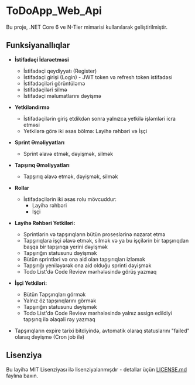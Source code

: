 # ToDoApp_Web_Api

Bu proje, .NET Core 6 ve N-Tier mimarisi kullanılarak geliştirilmiştir.

## Funksiyanallıqlar

- **İstifadəçi İdarəetməsi**
  - İstifadəçi qeydiyyatı (Register)
  - İstifadəçi girişi (Login) - JWT token və refresh token istifadəsi
  - İstifadəçiləri görüntüləmə
  - İstifadəçiləri silmə
  - İstifadəçi məlumatlarını dəyişmə

- **Yetkiləndirmə**
  - İstifadəçilərin giriş etdikdən sonra yalnızca yetkilə işləmləri icra etməsi
  - Yetkilərə görə iki əsas bölmə: Layihə rəhbəri və İşçi

- **Sprint Əməliyyatları**
  - Sprint əlavə etmək, dəyişmək, silmək

- **Tapşırıq Əməliyyatları**
  - Tapşırıq əlavə etmək, dəyişmək, silmək

- **Rollar**
  - İstifadəçilərin iki əsas rolu mövcuddur:
    - Layihə rəhbəri
    - İşçi

- **Layihə Rəhbəri Yetkiləri:**
  - Sprintlərin və tapşırıqların bütün proseslərinə nəzarət etmə
  - Tapşırıqlara işçi əlavə etmək, silmək və ya bu işçilərin bir tapşırıqdan başqa bir tapşırıqa yerini dəyişmək
  - Tapşırığın statusunu dəyişmək
  - Bütün sprintləri və ona aid olan tapşırıqları izləmək
  - Tapşırığı yeniləyərək ona aid olduğu sprinti dəyişmək
  - Todo List'də Code Review mərhələsində görüş yazmaq

- **İşçi Yetkiləri:**
  - Bütün Tapşırıqları görmək
  - Yalnız öz tapşırıqlarını görmək
  - Tapşırığın statusunu dəyişmək
  - Todo List'də Code Review mərhələsində yalnız assign edildiyi tapşırıq ilə əlaqəli rəy yazmaq
   
- Tapşırıqların expire tarixi bitdiyində, avtomatik olaraq statuslarını "failed" olaraq dəyişmə (Cron job ilə)

## Lisenziya
Bu layihə MIT Lisenziyası ilə lisenziyalanmışdır - detallar üçün [LICENSE.md](LICENSE.md) faylına baxın.
